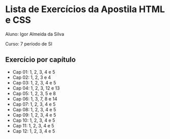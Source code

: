 # Lista de Exercícios da Apostila HTML e CSS

Aluno: Igor Almeida da Silva


Curso: 7 período de SI


## Exercício por capítulo


* Cap 01: 1, 2, 3, 4 e 5
* Cap 02: 1, 2, 3 e 4 
* Cap 03: 1, 2, 3, 4 e 5
* Cap 04: 1, 2, 3, 12 e 13
* Cap 05: 1, 2, 3, 5 e 8
* Cap 06: 1, 3, 7, 8 e 14
* Cap 07: 1, 2, 3, 4 e 5
* Cap 08: 1, 2, 3, 4 e 5
* Cap 09: 1, 2, 3, 4 e 5
* Cap 10: 1, 2, 3, 4 e 5
* Cap 11: 1, 2, 3, 4 e 5
* Cap 12: 1, 2, 3, 4 e 5
  
